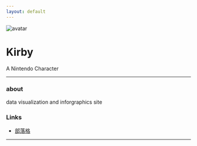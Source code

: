 ```yaml
---
layout: default
---
```


![avatar](avatar.jpg)

# Kirby

A Nintendo Character

- - -

### about

data visualization and inforgraphics site

### Links

 * [部落格](https://blog.infographics.tw)

- - -
